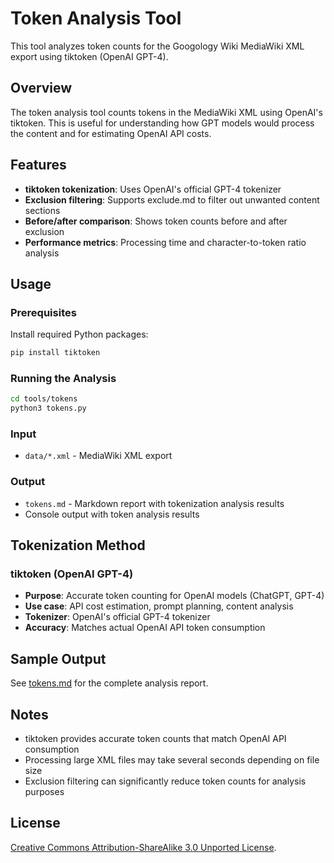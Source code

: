 # Token Analysis Tool

This tool analyzes token counts for the Googology Wiki MediaWiki XML export using tiktoken (OpenAI GPT-4).

## Overview

The token analysis tool counts tokens in the MediaWiki XML using OpenAI's tiktoken. This is useful for understanding how GPT models would process the content and for estimating OpenAI API costs.

## Features

- **tiktoken tokenization**: Uses OpenAI's official GPT-4 tokenizer
- **Exclusion filtering**: Supports exclude.md to filter out unwanted content sections
- **Before/after comparison**: Shows token counts before and after exclusion
- **Performance metrics**: Processing time and character-to-token ratio analysis

## Usage

### Prerequisites

Install required Python packages:

```bash
pip install tiktoken
```

### Running the Analysis

```bash
cd tools/tokens
python3 tokens.py
```

### Input

- `data/*.xml` - MediaWiki XML export

### Output

- `tokens.md` - Markdown report with tokenization analysis results
- Console output with token analysis results

## Tokenization Method

### tiktoken (OpenAI GPT-4)
- **Purpose**: Accurate token counting for OpenAI models (ChatGPT, GPT-4)
- **Use case**: API cost estimation, prompt planning, content analysis
- **Tokenizer**: OpenAI's official GPT-4 tokenizer
- **Accuracy**: Matches actual OpenAI API token consumption

## Sample Output

See [tokens.md](tokens.md) for the complete analysis report.

## Notes

- tiktoken provides accurate token counts that match OpenAI API consumption
- Processing large XML files may take several seconds depending on file size
- Exclusion filtering can significantly reduce token counts for analysis purposes

## License

[Creative Commons Attribution-ShareAlike 3.0 Unported License](https://creativecommons.org/licenses/by-sa/3.0/).
